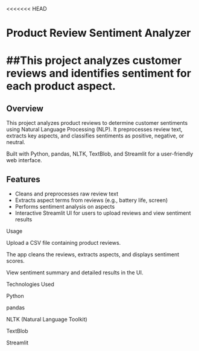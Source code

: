 <<<<<<< HEAD
# Product Review Sentiment Analyzer

##This project analyzes customer reviews and identifies sentiment for each product aspect.
=======


## Overview
This project analyzes product reviews to determine customer sentiments using Natural Language Processing (NLP). It preprocesses review text, extracts key aspects, and classifies sentiments as positive, negative, or neutral.

Built with Python, pandas, NLTK, TextBlob, and Streamlit for a user-friendly web interface.

## Features
- Cleans and preprocesses raw review text
- Extracts aspect terms from reviews (e.g., battery life, screen)
- Performs sentiment analysis on aspects
- Interactive Streamlit UI for users to upload reviews and view sentiment results



Usage


Upload a CSV file containing product reviews.

The app cleans the reviews, extracts aspects, and displays sentiment scores.

View sentiment summary and detailed results in the UI.



Technologies Used


Python

pandas

NLTK (Natural Language Toolkit)

TextBlob

Streamlit

